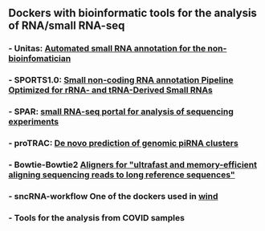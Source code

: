 
## Dockers with bioinformatic tools for the analysis of RNA/small RNA-seq

### - Unitas: [Automated small RNA annotation for the non-bioinfomatician](http://www.smallrnagroup.uni-mainz.de/)

### - SPORTS1.0: [Small non-coding RNA annotation Pipeline Optimized for rRNA- and tRNA-Derived Small RNAs](https://github.com/junchaoshi/sports1.1)

### - SPAR: [small RNA-seq portal for analysis of sequencing experiments](https://bitbucket.org/wanglab-upenn/spar_pipeline/src/master/)

### - proTRAC: [De novo prediction of genomic piRNA clusters](https://www.smallrnagroup.uni-mainz.de/index.html#Software)

### - Bowtie-Bowtie2 [Aligners for "ultrafast and memory-efficient aligning sequencing reads to long reference sequences"](http://bowtie-bio.sourceforge.net/bowtie2/index.shtml)

### - sncRNA-workflow One of the dockers used in [wind](https://github.com/ConYel/wind)

### - Tools for the analysis from COVID samples

